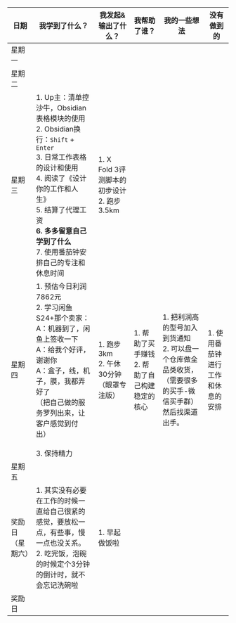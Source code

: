 
| 日期       | 我学到了什么？                                                                                                                                                                 | 我发起&输出了什么？                         | 我帮助了谁？                        | 我的一些想法                                                       | 没有做到的              |
| -------- | ----------------------------------------------------------------------------------------------------------------------------------------------------------------------- | ---------------------------------- | ----------------------------- | ------------------------------------------------------------ | ------------------ |
| 星期一      |                                                                                                                                                                         |                                    |                               |                                                              |                    |
| 星期二      |                                                                                                                                                                         |                                    |                               |                                                              |                    |
| 星期三      | 1. Up主：清单控沙牛，Obsidian表格模块的使用<br>2. Obsidian换行：`Shift` + `Enter`<br>3. 日常工作表格的设计和使用<br>4. 阅读了《设计你的工作和人生》<br>5. 结算了代理工资<br>**6. 多多留意自己学到了什么**<br>7. 使用番茄钟安排自己的专注和休息时间<br> | 1. X Fold 3评测脚本的初步设计<br>2. 跑步3.5km |                               |                                                              |                    |
| 星期四      | 1. 预估今日利润7862元<br>2. 学习闲鱼S24+那个卖家：<br>A：机器到了，闲鱼上签收一下<br>A：给我个好评，谢谢你<br>A：盒子，线，机子，膜，我都弄好了<br>（把自己做的服务罗列出来，让客户感觉到付出）<br><br>3. 保持精力<br>                                   | 1. 跑步3km<br>2. 午休30分钟（眼罩专注版）       | 1. 帮助了买手赚钱<br>2. 帮助了自己构建稳定的核心 | 1. 把利润高的型号加入到货通知<br>2. 可以盘一个仓库做全品类收货，（需要很多的买手-微信买手群）然后找渠道出手。 | 1. 使用番茄钟进行工作和休息的安排 |
| 星期五      |                                                                                                                                                                         |                                    |                               |                                                              |                    |
| 奖励日（星期六） | 1. 其实没有必要在工作的时候一直给自己很紧的感觉，要放松一点，有些事，慢一点也没关系。<br>2. 吃完饭，泡碗的时候定个3分钟的倒计时，就不会忘记洗碗啦                                                                                          | 1. 早起做饭啦                           |                               |                                                              |                    |
| 奖励日      |                                                                                                                                                                         |                                    |                               |                                                              |                    |

